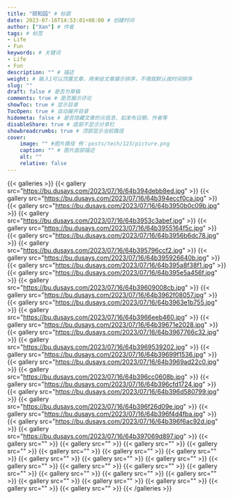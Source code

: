 ```yaml
---
title: "颐和园" # 标题
date: 2023-07-16T14:53:01+08:00 # 创建时间
author: ["Xan"] # 作者
tags: # 标签
- Life
- Fun
keywords: # 关键词
- Life
- Fun
description: "" # 描述
weight: # 输入1可以顶置文章，用来给文章展示排序，不填就默认按时间排序
slug: ""
draft: false # 是否为草稿
comments: true # 是否展示评论
showToc: true # 显示目录
TocOpen: true # 自动展开目录
hidemeta: false # 是否隐藏文章的元信息，如发布日期、作者等
disableShare: true # 底部不显示分享栏
showbreadcrumbs: true # 顶部显示当前路径
cover:
    image: "" #图片路径 例：posts/tech/123/picture.png
    caption: "" # 图片底部描述
    alt: ""
    relative: false
---
```


{{< galleries >}}
{{< gallery src="https://bu.dusays.com/2023/07/16/64b394debb8ed.jpg" >}}
{{< gallery src="https://bu.dusays.com/2023/07/16/64b394eccf0ca.jpg" >}}
{{< gallery src="https://bu.dusays.com/2023/07/16/64b3950b0c09b.jpg" >}}
{{< gallery src="https://bu.dusays.com/2023/07/16/64b3953c3abef.jpg" >}}
{{< gallery src="https://bu.dusays.com/2023/07/16/64b3955164f5c.jpg" >}}
{{< gallery src="https://bu.dusays.com/2023/07/16/64b3956b6dc78.jpg" >}}
{{< gallery src="https://bu.dusays.com/2023/07/16/64b395796ccf2.jpg" >}}
{{< gallery src="https://bu.dusays.com/2023/07/16/64b395926640b.jpg" >}}
{{< gallery src="https://bu.dusays.com/2023/07/16/64b395a8f38f1.jpg" >}}
{{< gallery src="https://bu.dusays.com/2023/07/16/64b395e5a456f.jpg" >}}
{{< gallery src="https://bu.dusays.com/2023/07/16/64b39609008cb.jpg" >}}
{{< gallery src="https://bu.dusays.com/2023/07/16/64b3962f08057.jpg" >}}
{{< gallery src="https://bu.dusays.com/2023/07/16/64b3963e1b755.jpg" >}}
{{< gallery src="https://bu.dusays.com/2023/07/16/64b3966eeb460.jpg" >}}
{{< gallery src="https://bu.dusays.com/2023/07/16/64b39671e2028.jpg" >}}
{{< gallery src="https://bu.dusays.com/2023/07/16/64b3967766c32.jpg" >}}
{{< gallery src="https://bu.dusays.com/2023/07/16/64b3969539202.jpg" >}}
{{< gallery src="https://bu.dusays.com/2023/07/16/64b39699f1536.jpg" >}}
{{< gallery src="https://bu.dusays.com/2023/07/16/64b3969ad22c0.jpg" >}}
{{< gallery src="https://bu.dusays.com/2023/07/16/64b396cc0608b.jpg" >}}
{{< gallery src="https://bu.dusays.com/2023/07/16/64b396cfd1724.jpg" >}}
{{< gallery src="https://bu.dusays.com/2023/07/16/64b396d580799.jpg" >}}
{{< gallery src="https://bu.dusays.com/2023/07/16/64b396f26d09e.jpg" >}}
{{< gallery src="https://bu.dusays.com/2023/07/16/64b396f4d4fba.jpg" >}}
{{< gallery src="https://bu.dusays.com/2023/07/16/64b396f6ac92d.jpg" >}}
{{< gallery src="https://bu.dusays.com/2023/07/16/64b397069d897.jpg" >}}
{{< gallery src="" >}}
{{< gallery src="" >}}
{{< gallery src="" >}}
{{< gallery src="" >}}
{{< gallery src="" >}}
{{< gallery src="" >}}
{{< gallery src="" >}}
{{< gallery src="" >}}
{{< gallery src="" >}}
{{< gallery src="" >}}
{{< gallery src="" >}}
{{< gallery src="" >}}
{{< gallery src="" >}}
{{< gallery src="" >}}
{{< gallery src="" >}}
{{< gallery src="" >}}
{{< gallery src="" >}}
{{< gallery src="" >}}
{{< gallery src="" >}}
{{< gallery src="" >}}
{{< gallery src="" >}}
{{< gallery src="" >}}
{{< /galleries >}}